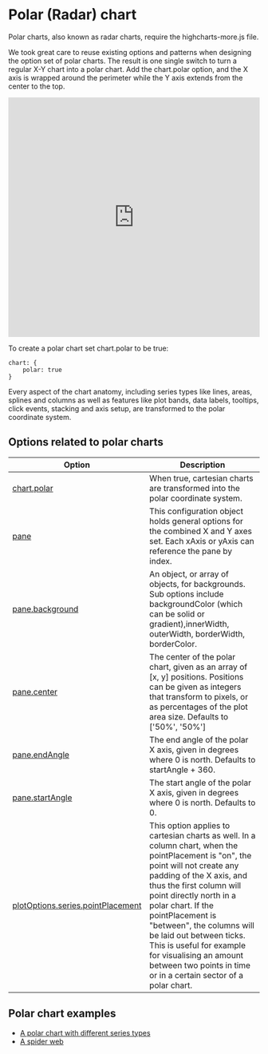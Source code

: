 Polar (Radar) chart
===================

Polar charts, also known as radar charts, require the highcharts-more.js file.

We took great care to reuse existing options and patterns when designing the option set of polar charts. The result is one single switch to turn a regular X-Y chart into a polar chart. Add the chart.polar option, and the X axis is wrapped around the perimeter while the Y axis extends from the center to the top.

<iframe style="width: 100%; height: 480px; border: none;" src="https://www.highcharts.com/samples/embed/highcharts/demo/polar-wind-rose" allow="fullscreen"></iframe>

To create a polar chart set chart.polar to be true:

    
    chart: {
        polar: true
    }

Every aspect of the chart anatomy, including series types like lines, areas, splines and columns as well as features like plot bands, data labels, tooltips, click events, stacking and axis setup, are transformed to the polar coordinate system.

Options related to polar charts
-------------------------------

|Option|Description|
|------|-----------|
|[chart.polar](https://api.highcharts.com/highcharts/chart.polar)|When true, cartesian charts are transformed into the polar coordinate system.|
|[pane](https://api.highcharts.com/highcharts#pane)|This configuration object holds general options for the combined X and Y axes set. Each xAxis or yAxis can reference the pane by index.|
|[pane.background](https://api.highcharts.com/highcharts/pane.background)|An object, or array of objects, for backgrounds. Sub options include backgroundColor (which can be solid or gradient),innerWidth, outerWidth, borderWidth, borderColor.|
|[pane.center](https://api.highcharts.com/highcharts/pane.center)|The center of the polar chart, given as an array of [x, y] positions. Positions can be given as integers that transform to pixels, or as percentages of the plot area size. Defaults to ['50%', '50%']|
|[pane.endAngle](https://api.highcharts.com/highcharts/pane.endAngle)|The end angle of the polar X axis, given in degrees where 0 is north. Defaults to startAngle + 360.|
|[pane.startAngle](https://api.highcharts.com/highcharts/pane.startAngle)|The start angle of the polar X axis, given in degrees where 0 is north. Defaults to 0.|
|[plotOptions.series.pointPlacement](https://api.highcharts.com/highcharts/plotOptions.series.pointPlacement)|This option applies to cartesian charts as well. In a column chart, when the pointPlacement is "on", the point will not create any padding of the X axis, and thus the first column will point directly north in a polar chart. If the pointPlacement is "between", the columns will be laid out between ticks. This is useful for example for visualising an amount between two points in time or in a certain sector of a polar chart.|

Polar chart examples
--------------------

*   [A polar chart with different series types](https://jsfiddle.net/highcharts/z9nyR/)
*   [A spider web](https://jsfiddle.net/highcharts/xEAxK/)
